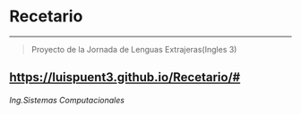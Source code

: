 # Recetario

---
> Proyecto de la Jornada de Lenguas Extrajeras(Ingles 3)


https://luispuent3.github.io/Recetario/#
---

###### Ing.Sistemas Computacionales
